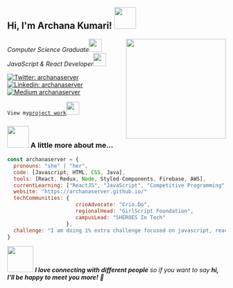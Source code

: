 <h2> Hi, I'm Archana Kumari! <img src="https://media.giphy.com/media/mGcNjsfWAjY5AEZNw6/giphy.gif" width="50"></h2>
<a href="https://archanaserver.github.io/"><img align='right' src="https://media.giphy.com/media/dWxO36Jzd6bTSt5dIY/giphy.gif" width="230"></a>
<p>
  <em>
    Computer Science Graduate<img src="https://media.giphy.com/media/fYSnHlufseco8Fh93Z/giphy.gif" width="30">
    </br>
    JavaScript & React Developer<img src="https://media.giphy.com/media/WUlplcMpOCEmTGBtBW/giphy.gif" width="30">
  </em>
</p>

[![Twitter: archanaserver](https://img.shields.io/twitter/follow/archanaserver?style=social)](https://twitter.com/archanaserver)
[![Linkedin: archanaserver](https://img.shields.io/badge/-archanaserver-blue?style=flat-square&logo=Linkedin&logoColor=white&link=https://www.linkedin.com/in/archanaserver/)](https://www.linkedin.com/in/archanaserver/)
[![Medium archanaserver](https://img.shields.io/badge/-archanaserver-white?style=social&logo=Medium&logoColor=black&link=https://archanaserver.medium.com/)](https://archanaserver.medium.com/)

`View my`<a href="https://github.com/archanaserver/my-projects">`project work`</a><img src="https://media.giphy.com/media/Qwo0vB87Z8mbYu1arJ/giphy.gif" width="30">

### <img src="https://media.giphy.com/media/8P7mJkmb64zMrRpYzN/giphy.gif" width="50"> A little more about me...

```javascript
const archanaserver = {
  pronouns: "she" | "her",
  code: [Javascript, HTML, CSS, Java],
  tools: [React, Redux, Node, Styled-Components, Firebase, AWS],
  currentLearning: ["ReactJS", "JavaScript", "Competitive Programming", "System Design"],
  website: "https://archanaserver.github.io/"
  techCommunities: {
                      crioAdvocate: "Crio.Do",
                      regionalHead: "GirlScript Foundation",
                      campusLead: "SHEROES In Tech"
                   },
  challenge: "I am doing 1% extra challenge focused on javascript, react, competitive programming and writing blogs 📝"
}
```
<img src="https://media.giphy.com/media/LnQjpWaON8nhr21vNW/giphy.gif" width="60"> <em><b>I love connecting with different people</b> so if you want to say <b>hi, I'll be happy to meet you more!</b> 💛</em>
